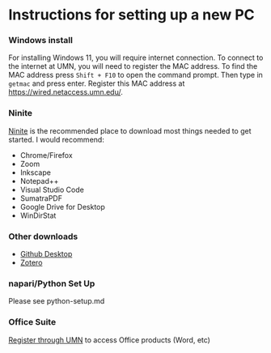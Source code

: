 # Instructions for setting up a new PC

### Windows install 
For installing Windows 11, you will require internet connection. To connect to the internet at UMN, you will need to register the MAC address. To find the MAC address press `Shift + F10` to open the command prompt. Then type in `getmac` and press enter. Register this MAC address at https://wired.netaccess.umn.edu/. 

### Ninite
[Ninite](https://ninite.com/) is the recommended place to download most things needed to get started. I would recommend:
- Chrome/Firefox
- Zoom
- Inkscape
- Notepad++
- Visual Studio Code
- SumatraPDF
- Google Drive for Desktop
- WinDirStat

### Other downloads
- [Github Desktop](https://desktop.github.com/)
- [Zotero](https://www.zotero.org/download/)

### napari/Python Set Up
Please see python-setup.md

### Office Suite
[Register through UMN](https://it.umn.edu/services-technologies/how-tos/microsoft-office-365-pro-plus-faculty) to access Office products (Word, etc)

